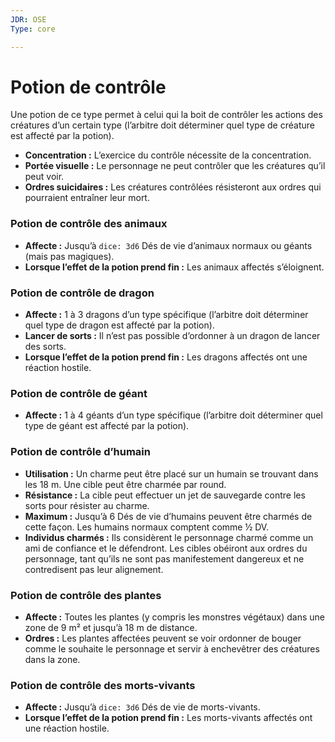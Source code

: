 ```yaml
---
JDR: OSE
Type: core

---
```

# Potion de contrôle

Une potion de ce type permet à celui qui la boit de contrôler les actions des créatures d’un certain type (l’arbitre doit déterminer quel type de créature est affecté par la potion).

- **Concentration :** L’exercice du contrôle nécessite de la concentration.
- **Portée visuelle :** Le personnage ne peut contrôler que les créatures qu’il peut voir.
- **Ordres suicidaires :** Les créatures contrôlées résisteront aux ordres qui pourraient entraîner leur mort.

### Potion de contrôle des animaux

- **Affecte :** Jusqu’à `dice: 3d6` Dés de vie d’animaux normaux ou géants (mais pas magiques).
- **Lorsque l’effet de la potion prend fin :** Les animaux affectés s’éloignent.

### Potion de contrôle de dragon

- **Affecte :** 1 à 3 dragons d’un type spécifique (l’arbitre doit déterminer quel type de dragon est affecté par la potion).
- **Lancer de sorts :** Il n’est pas possible d’ordonner à un dragon de lancer des sorts.
- **Lorsque l’effet de la potion prend fin :** Les dragons affectés ont une réaction hostile.

### Potion de contrôle de géant

- **Affecte :** 1 à 4 géants d’un type spécifique (l’arbitre doit déterminer quel type de géant est affecté par la potion).

### Potion de contrôle d’humain

- **Utilisation :** Un charme peut être placé sur un humain se trouvant dans les 18 m. Une cible peut être charmée par round.
- **Résistance :** La cible peut effectuer un jet de sauvegarde contre les sorts pour résister au charme.
- **Maximum :** Jusqu’à 6 Dés de vie d’humains peuvent être charmés de cette façon. Les humains normaux comptent comme ½ DV.
- **Individus charmés :** Ils considèrent le personnage charmé comme un ami de confiance et le défendront. Les cibles obéiront aux ordres du personnage, tant qu’ils ne sont pas manifestement dangereux et ne contredisent pas leur alignement.

### Potion de contrôle des plantes

- **Affecte :** Toutes les plantes (y compris les monstres végétaux) dans une zone de 9 m² et jusqu’à 18 m de distance.
- **Ordres :** Les plantes affectées peuvent se voir ordonner de bouger comme le souhaite le personnage et servir à enchevêtrer des créatures dans la zone.

### Potion de contrôle des morts-vivants

- **Affecte :** Jusqu’à `dice: 3d6` Dés de vie de morts-vivants.
- **Lorsque l’effet de la potion prend fin :** Les morts-vivants affectés ont une réaction hostile.